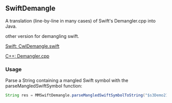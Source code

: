 ## SwiftDemangle
A translation (line-by-line in many cases) of Swift's Demangler.cpp into Java.

other version for demangling swift.

[Swift: CwlDemangle.swift](https://github.com/mattgallagher/CwlDemangle)

[C++: Demangler.cpp](https://github.com/apple/swift/blob/master/lib/Demangling/Demangler.cpp)

### Usage
Parse a String containing a mangled Swift symbol with the parseMangledSwiftSymbol function:

```java
String res = MMSwiftDemangle.parseMangledSwiftSymbolToString("$s3Demo21SourcesViewControllerCfETo [<compiler-generated> : 25106 + 0x40]");
```


